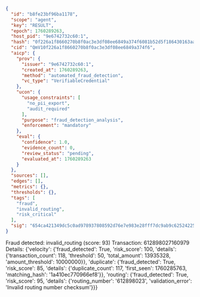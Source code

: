 ```json
{
  "id": "b8fe23bf96ba1178",
  "scope": "agent",
  "key": "RESULT",
  "epoch": 1760289263,
  "host_pid": "9e6742732c60:1",
  "hash": "0f226a1f8660270b8f0ac3e3df08ee6849a374f6081b52d5f186430163aac369",
  "cid": "QmV10f226a1f8660270b8f0ac3e3df08ee6849a374f6",
  "aicp": {
    "prov": {
      "issuer": "9e6742732c60:1",
      "created_at": 1760289263,
      "method": "automated_fraud_detection",
      "vc_type": "VerifiableCredential"
    },
    "ucon": {
      "usage_constraints": [
        "no_pii_export",
        "audit_required"
      ],
      "purpose": "fraud_detection_analysis",
      "enforcement": "mandatory"
    },
    "eval": {
      "confidence": 1.0,
      "evidence_count": 0,
      "review_status": "pending",
      "evaluated_at": 1760289263
    }
  },
  "sources": [],
  "edges": [],
  "metrics": {},
  "thresholds": {},
  "tags": [
    "fraud",
    "invalid_routing",
    "risk_critical"
  ],
  "sig": "654ca421349dc5c0ad978937808592d76e7e983e28fff7dc9ab9c62524225152"
}
```

Fraud detected: invalid_routing (score: 93)
Transaction: 612898027160979
Details: {'velocity': {'fraud_detected': True, 'risk_score': 100, 'details': {'transaction_count': 118, 'threshold': 50, 'total_amount': 13935328, 'amount_threshold': 10000000}}, 'duplicate': {'fraud_detected': True, 'risk_score': 85, 'details': {'duplicate_count': 117, 'first_seen': 1760285763, 'matching_hash': '1a410ec770966ef8'}}, 'routing': {'fraud_detected': True, 'risk_score': 95, 'details': {'routing_number': '612898023', 'validation_error': 'Invalid routing number checksum'}}}